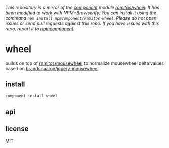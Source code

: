 *This repository is a mirror of the [component](http://component.io) module [ramitos/wheel](http://github.com/ramitos/wheel). It has been modified to work with NPM+Browserify. You can install it using the command `npm install npmcomponent/ramitos-wheel`. Please do not open issues or send pull requests against this repo. If you have issues with this repo, report it to [npmcomponent](https://github.com/airportyh/npmcomponent).*
# wheel

builds on  top of [ramitos/mousewheel](https://github.com/ramitos/mousewheel) to normalize mousewheel delta values based on [brandonaaron/jquery-mousewheel](https://github.com/brandonaaron/jquery-mousewheel)

## install

```bash
component install wheel
```

## api

## license

MIT